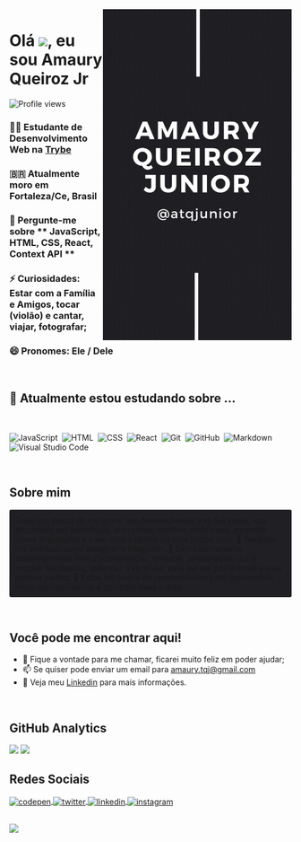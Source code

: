 <img align="right" height="590em" src="atqjunior.gif"/>
<h1 align="left">Olá <img src="https://raw.githubusercontent.com/kaueMarques/kaueMarques/master/hi.gif" width="30px">, eu sou Amaury Queiroz Jr</h1>
<p align="left"> <img src="https://komarev.com/ghpvc/?username=atqjunior&label=Profile+views&color=blue" alt="Profile views" /> </p>

### 👨‍💻 Estudante de Desenvolvimento Web na [Trybe](https://www.betrybe.com/)
### 🇧🇷 Atualmente moro em Fortaleza/Ce, Brasil 
### 💬 Pergunte-me sobre ** JavaScript, HTML, CSS, React, Context API **
### ⚡ Curiosidades: Estar com a Família e Amigos, tocar (violão) e cantar, viajar, fotografar;
### 😄 Pronomes: Ele / Dele

<br/>

## 🌱 Atualmente estou estudando sobre ...&nbsp;

<br/>

![JavaScript](https://img.shields.io/badge/-JavaScript-05122A?style=flat&logo=javascript)&nbsp;
![HTML](https://img.shields.io/badge/-HTML-05122A?style=flat&logo=HTML5)&nbsp;
![CSS](https://img.shields.io/badge/-CSS-05122A?style=flat&logo=CSS3&logoColor=1572B6)&nbsp;
![React](https://img.shields.io/badge/-React-05122A?style=flat&logo=react)&nbsp;
![Git](https://img.shields.io/badge/-Git-05122A?style=flat&logo=git)&nbsp;
![GitHub](https://img.shields.io/badge/-GitHub-05122A?style=flat&logo=github)&nbsp;
![Markdown](https://img.shields.io/badge/-Markdown-05122A?style=flat&logo=markdown)&nbsp;
![Visual Studio Code](https://img.shields.io/badge/-Visual%20Studio%20Code-05122A?style=flat&logo=visual-studio-code&logoColor=007ACC)&nbsp;
<!-- ![Node.js](https://img.shields.io/badge/-Node.js-05122A?style=flat&logo=node.js)&nbsp; -->
<!-- ![mongoDB](https://img.shields.io/badge/-mongoDB-05122A?style=flat&logo=mongodb)&nbsp; -->
<!-- ![mySql](https://img.shields.io/badge/-mySQL-05122A?style=flat&logo=mysql)&nbsp; -->

<br>

## **Sobre mim**

<p align="left" style="background:#202024;padding:10px;border-radius:3px;">
Estou em busca de me tornar um desenvolvedor web full stack, sou aficionado por tecnologia, amo codar, resolver problemas, aprender novas linguagens e estar com a família no meu tempo livre. 🚀 Também me aventuro como designer e fotógrafo...🤝 Estou diariamente desenvolvendo minha comunicação, empatia, colaboração, dar e receber feedbacks, aprender a aprender para ser um profissional e uma pessoa melhor. 💼 Estou em busca de oportunidades para desenvolver meus conhecimentos e aprender mais e mais...
</p>

<br>

## **Você pode me encontrar aqui!**

* 💬 Fique a vontade para me chamar, ficarei muito feliz em poder ajudar;
* 📫 Se quiser pode enviar um email para amaury.tqj@gmail.com
* 📝 Veja meu <a href="https://https://www.linkedin.com/in/atqjunior/" target="_blank">Linkedin</a> para mais informações.

<br/>

## **GitHub Analytics**
<div align="left">
<span>
  <img height="170em" src="https://github-readme-stats.vercel.app/api?username=atqjunior&show_icons=true&include_all_commits=true&count_private=true&theme=slateorange&icon_color=#268bd2&title_color=#268bd2&custom_title=Amaury Junior GitHub Stats"/>
</span>
<span>
  <img height="170em" src="https://github-readme-stats.vercel.app/api/top-langs/?username=atqjunior&layout=default&&langs_count=5&theme=slateorange&icon_color=#268bd2&title_color=#268bd2&custom_title=Most Used Languages"/>
</span>

<br>

## **Redes Sociais**

<p align="left">
<a href="https://codepen.io/atqjunior" target="_blank">
  <img align="center" src="https://img.shields.io/badge/-atqjunior-05122A?style=flat&logo=codepen" alt="codepen"/>
</a>
<a href="https://twitter.com/atqjunior" target="_blank">
  <img align="center" src="https://img.shields.io/badge/-atqjunior-05122A?style=flat&logo=twitter" alt="twitter"/>  
</a>
<a href="https://linkedin.com/in/atqjunior" target="_blank">
  <img align="center" src="https://img.shields.io/badge/-atqjunior-05122A?style=flat&logo=linkedin" alt="linkedin"/>
</a>
<a href="https://instagram.com/atqjunior" target="_blank">
 <img align="center" src="https://img.shields.io/badge/-atqjunior-05122A?style=flat&logo=instagram" alt="instagram"/>
</a>
</p>

<br/>

<img width="500em" src="https://github-readme-twitter-gazf.vercel.app/api?id=atqjunior&layout=wide&show_reply=off&show_retweet=off" />
